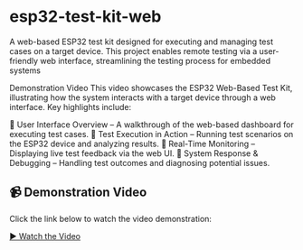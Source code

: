 # esp32-test-kit-web
A web-based ESP32 test kit designed for executing and managing test cases on a target device. This project enables remote testing via a user-friendly web interface, streamlining the testing process for embedded systems

Demonstration Video
This video showcases the ESP32 Web-Based Test Kit, illustrating how the system interacts with a target device through a web interface. Key highlights include:

🔹 User Interface Overview – A walkthrough of the web-based dashboard for executing test cases.
🔹 Test Execution in Action – Running test scenarios on the ESP32 device and analyzing results.
🔹 Real-Time Monitoring – Displaying live test feedback via the web UI.
🔹 System Response & Debugging – Handling test outcomes and diagnosing potential issues.

## 📹 Demonstration Video  

Click the link below to watch the video demonstration:  

[▶️ Watch the Video](./testkit.mp4)  

